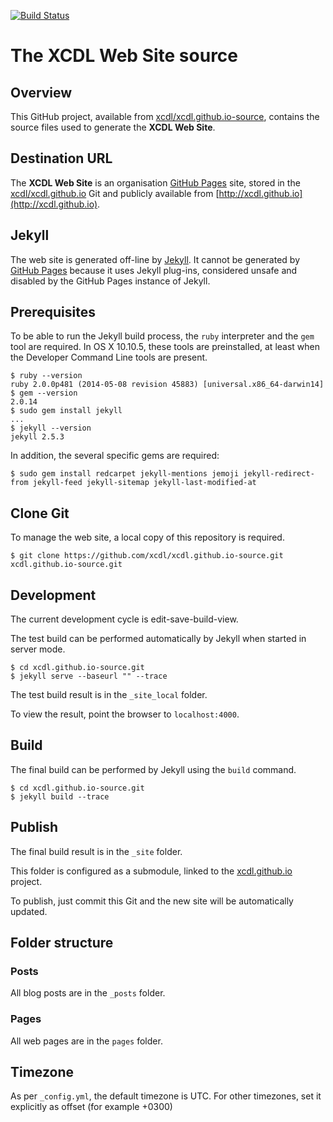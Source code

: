 [![Build Status](https://travis-ci.org/ilg-ul/travis-test-linux.svg?branch=master)](https://travis-ci.org/ilg-ul/travis-test-linux) 

# The XCDL Web Site source

## Overview

This GitHub project, available from [xcdl/xcdl.github.io-source](https://github.com/xcdl/xcdl.github.io-source), contains the source files used to generate the **XCDL Web Site**.

## Destination URL

The **XCDL Web Site** is an organisation [GitHub Pages](https://pages.github.com) site, stored in the [xcdl/xcdl.github.io](https://github.com/xcdl/xcdl.github.io) Git and publicly available from [http://xcdl.github.io](http://xcdl.github.io).

## Jekyll

The web site is generated off-line by [Jekyll](http://jekyllrb.com). It cannot be generated by [GitHub Pages](https://pages.github.com) because it uses Jekyll plug-ins, considered unsafe and disabled by the GitHub Pages instance of Jekyll.

## Prerequisites

To be able to run the Jekyll build process, the `ruby` interpreter and the `gem` tool are required. In OS X 10.10.5, these tools are preinstalled, at least when the Developer Command Line tools are present.

	$ ruby --version
	ruby 2.0.0p481 (2014-05-08 revision 45883) [universal.x86_64-darwin14]
	$ gem --version
	2.0.14
	$ sudo gem install jekyll
	...
	$ jekyll --version
	jekyll 2.5.3


In addition, the several specific gems are required:

	$ sudo gem install redcarpet jekyll-mentions jemoji jekyll-redirect-from jekyll-feed jekyll-sitemap jekyll-last-modified-at

## Clone Git

To manage the web site, a local copy of this repository is required.

	$ git clone https://github.com/xcdl/xcdl.github.io-source.git xcdl.github.io-source.git

## Development

The current development cycle is edit-save-build-view.

The test build can be performed automatically by Jekyll when started in server mode.

	$ cd xcdl.github.io-source.git
	$ jekyll serve --baseurl "" --trace

The test build result is in the `_site_local` folder.

To view the result, point the browser to `localhost:4000`.

## Build

The final build can be performed by Jekyll using the `build` command.

	$ cd xcdl.github.io-source.git
	$ jekyll build --trace

## Publish

The final build result is in the `_site` folder.

This folder is configured as a submodule, linked to the [xcdl.github.io](https://github.com/xcdl/xcdl.github.io) project.

To publish, just commit this Git and the new site will be automatically updated.

## Folder structure

### Posts

All blog posts are in the `_posts` folder.

### Pages

All web pages are in the `pages` folder.

## Timezone

As per `_config.yml`, the default timezone is UTC. For other timezones, set it explicitly as offset (for example +0300)

